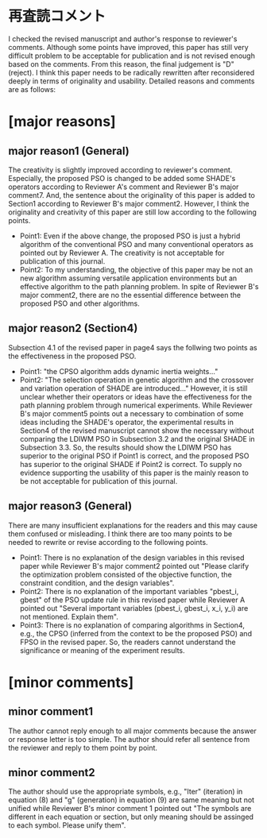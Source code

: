 # 再査読コメント
I checked the revised manuscript and author's response to reviewer's comments.
Although some points have improved, this paper has still very difficult problem to be acceptable for publication and is not revised enough based on the comments.
From this reason, the final judgement is "D" (reject).
I think this paper needs to be radically rewritten after reconsidered deeply in terms of originality and usability.
Detailed reasons and comments are as follows: 


# [major reasons]
## major reason1 (General)
The creativity is slightly improved according to reviewer's comment. 
Especially, the proposed PSO is changed to be added some SHADE's operators according to Reviewer A's comment and Reviewer B's major comment7.
And, the sentence about the originality of this paper is added to Section1 according to Reviewer B's major comment2.
However, I think the originality and creativity of this paper are still low according to the following points.
- Point1: Even if the above change, the proposed PSO is just a hybrid algorithm of the conventional PSO and many conventional operators as pointed out by Reviewer A. The creativity is not acceptable for publication of this journal.
- Point2: To my understanding, the objective of this paper may be not an new algorithm assuming versatile application environments but an effective algorithm to the path planning problem. In spite of Reviewer B's major comment2, there are no the essential difference between the proposed PSO and other algorithms.


## major reason2 (Section4)
Subsection 4.1 of the revised paper in page4 says the follwing two points as the effectiveness in the proposed PSO.
- Point1: "the CPSO algorithm adds dynamic inertia weights..."
- Point2: "The selection operation in genetic algorithm and the crossover and variation operation of SHADE are introduced..." 
However, it is still unclear whether their operators or ideas have the effectiveness for the path planning problem through numerical experiments.
While Reviewer B's major comment5 points out a necessary to combination of some ideas including the SHADE's operator, the experimental results in Section4 of the revised manuscript cannot show the necessary without comparing the LDIWM PSO in Subsection 3.2 and the original SHADE in Subsection 3.3.
So, the results should show the LDIWM PSO has superior to the original PSO if Point1 is correct, and the proposed PSO has superior to the original SHADE if Point2 is correct.
To supply no evidence supporting the usability of this paper is the mainly reason to be not acceptable for publication of this journal.


## major reason3 (General)
There are many insufficient explanations for the readers and this may cause them confused or misleading. I think there are too many points to be needed to rewrite or revise according to the following points.
- Point1: There is no explanation of the design variables in this revised paper while Reviewer B's major comment2 pointed out "Please clarify the optimization problem consisted of the objective function, the constraint condition, and the design variables". 
- Point2: There is no explanation of the important variables "pbest_i, gbest" of the PSO update rule in this revised paper while Reviewer A pointed out "Several important variables (pbest_i, gbest_i, x_i, y_i) are not mentioned. Explain them".
- Point3: There is no explanation of comparing algorithms in Section4, e.g., the CPSO (inferred from the context to be the proposed PSO) and FPSO in the revised paper. So, the readers cannot understand the significance or meaning of the experiment results.



# [minor comments]
## minor comment1
The author cannot reply enough to all major comments because the answer or response letter is too simple. The author should refer all sentence from the reviewer and reply to them point by point. 

## minor comment2
The author should use the appropriate symbols, e.g., "Iter" (iteration) in equation (8) and "g" (generation) in equation (9) are same meaning but not unified while Reviewer B's minor comment 1 pointed out "The symbols are different in each equation or section, but only meaning should be assinged to each symbol. Please unify them". 
